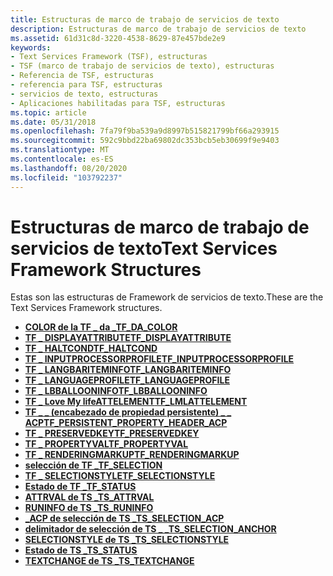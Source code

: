 ```yaml
---
title: Estructuras de marco de trabajo de servicios de texto
description: Estructuras de marco de trabajo de servicios de texto
ms.assetid: 61d31c8d-3220-4538-8629-87e457bde2e9
keywords:
- Text Services Framework (TSF), estructuras
- TSF (marco de trabajo de servicios de texto), estructuras
- Referencia de TSF, estructuras
- referencia para TSF, estructuras
- servicios de texto, estructuras
- Aplicaciones habilitadas para TSF, estructuras
ms.topic: article
ms.date: 05/31/2018
ms.openlocfilehash: 7fa79f9ba539a9d8997b515821799bf66a293915
ms.sourcegitcommit: 592c9bbd22ba69802dc353bcb5eb30699f9e9403
ms.translationtype: MT
ms.contentlocale: es-ES
ms.lasthandoff: 08/20/2020
ms.locfileid: "103792237"
---
```

# <a name="text-services-framework-structures"></a><span data-ttu-id="d9cb9-109">Estructuras de marco de trabajo de servicios de texto</span><span class="sxs-lookup"><span data-stu-id="d9cb9-109">Text Services Framework Structures</span></span>

<span data-ttu-id="d9cb9-110">Estas son las estructuras de Framework de servicios de texto.</span><span class="sxs-lookup"><span data-stu-id="d9cb9-110">These are the Text Services Framework structures.</span></span>

-   [<span data-ttu-id="d9cb9-111">**COLOR de la TF \_ da \_**</span><span class="sxs-lookup"><span data-stu-id="d9cb9-111">**TF\_DA\_COLOR**</span></span>](/windows/desktop/api/Msctf/ns-msctf-tf_da_color)
-   [<span data-ttu-id="d9cb9-112">**TF \_ DISPLAYATTRIBUTE**</span><span class="sxs-lookup"><span data-stu-id="d9cb9-112">**TF\_DISPLAYATTRIBUTE**</span></span>](/windows/desktop/api/Msctf/ns-msctf-tf_displayattribute)
-   [<span data-ttu-id="d9cb9-113">**TF \_ HALTCOND**</span><span class="sxs-lookup"><span data-stu-id="d9cb9-113">**TF\_HALTCOND**</span></span>](/windows/desktop/api/Msctf/ns-msctf-tf_haltcond)
-   [<span data-ttu-id="d9cb9-114">**TF \_ INPUTPROCESSORPROFILE**</span><span class="sxs-lookup"><span data-stu-id="d9cb9-114">**TF\_INPUTPROCESSORPROFILE**</span></span>](/windows/desktop/api/Msctf/ns-msctf-tf_inputprocessorprofile)
-   [<span data-ttu-id="d9cb9-115">**TF \_ LANGBARITEMINFO**</span><span class="sxs-lookup"><span data-stu-id="d9cb9-115">**TF\_LANGBARITEMINFO**</span></span>](/windows/desktop/api/Ctfutb/ns-ctfutb-tf_langbariteminfo)
-   [<span data-ttu-id="d9cb9-116">**TF \_ LANGUAGEPROFILE**</span><span class="sxs-lookup"><span data-stu-id="d9cb9-116">**TF\_LANGUAGEPROFILE**</span></span>](/windows/desktop/api/Msctf/ns-msctf-tf_languageprofile)
-   [<span data-ttu-id="d9cb9-117">**TF \_ LBBALLOONINFO**</span><span class="sxs-lookup"><span data-stu-id="d9cb9-117">**TF\_LBBALLOONINFO**</span></span>](/windows/desktop/api/Ctfutb/ns-ctfutb-tf_lbballooninfo)
-   [<span data-ttu-id="d9cb9-118">**TF \_ Love My lifeATTELEMENT**</span><span class="sxs-lookup"><span data-stu-id="d9cb9-118">**TF\_LMLATTELEMENT**</span></span>](/windows/desktop/api/Ctffunc/ns-ctffunc-tf_lmlattelement)
-   [<span data-ttu-id="d9cb9-119">**TF \_ \_ (encabezado de propiedad persistente) \_ \_ ACP**</span><span class="sxs-lookup"><span data-stu-id="d9cb9-119">**TF\_PERSISTENT\_PROPERTY\_HEADER\_ACP**</span></span>](/windows/desktop/api/Msctf/ns-msctf-tf_persistent_property_header_acp)
-   [<span data-ttu-id="d9cb9-120">**TF \_ PRESERVEDKEY**</span><span class="sxs-lookup"><span data-stu-id="d9cb9-120">**TF\_PRESERVEDKEY**</span></span>](/windows/desktop/api/Msctf/ns-msctf-tf_preservedkey)
-   [<span data-ttu-id="d9cb9-121">**TF \_ PROPERTYVAL**</span><span class="sxs-lookup"><span data-stu-id="d9cb9-121">**TF\_PROPERTYVAL**</span></span>](/windows/desktop/api/Msctf/ns-msctf-tf_propertyval)
-   [<span data-ttu-id="d9cb9-122">**TF \_ RENDERINGMARKUP**</span><span class="sxs-lookup"><span data-stu-id="d9cb9-122">**TF\_RENDERINGMARKUP**</span></span>](/windows/desktop/TSF/tf-renderingmarkup)
-   [<span data-ttu-id="d9cb9-123">**selección de TF \_**</span><span class="sxs-lookup"><span data-stu-id="d9cb9-123">**TF\_SELECTION**</span></span>](/windows/desktop/api/Msctf/ns-msctf-tf_selection)
-   [<span data-ttu-id="d9cb9-124">**TF \_ SELECTIONSTYLE**</span><span class="sxs-lookup"><span data-stu-id="d9cb9-124">**TF\_SELECTIONSTYLE**</span></span>](/windows/desktop/api/Msctf/ns-msctf-tf_selectionstyle)
-   <span data-ttu-id="d9cb9-125">[**Estado de TF \_**](/previous-versions/windows/desktop/legacy/ms629192(v=vs.85))</span><span class="sxs-lookup"><span data-stu-id="d9cb9-125">[**TF\_STATUS**](/previous-versions/windows/desktop/legacy/ms629192(v=vs.85))</span></span>
-   [<span data-ttu-id="d9cb9-126">**ATTRVAL de TS \_**</span><span class="sxs-lookup"><span data-stu-id="d9cb9-126">**TS\_ATTRVAL**</span></span>](/windows/desktop/api/Textstor/ns-textstor-ts_attrval)
-   [<span data-ttu-id="d9cb9-127">**RUNINFO de TS \_**</span><span class="sxs-lookup"><span data-stu-id="d9cb9-127">**TS\_RUNINFO**</span></span>](/windows/desktop/api/Textstor/ns-textstor-ts_runinfo)
-   [<span data-ttu-id="d9cb9-128">**\_ACP de selección de TS \_**</span><span class="sxs-lookup"><span data-stu-id="d9cb9-128">**TS\_SELECTION\_ACP**</span></span>](/windows/desktop/api/Textstor/ns-textstor-ts_selection_acp)
-   [<span data-ttu-id="d9cb9-129">**delimitador de selección de TS \_ \_**</span><span class="sxs-lookup"><span data-stu-id="d9cb9-129">**TS\_SELECTION\_ANCHOR**</span></span>](/windows/desktop/api/Textstor/ns-textstor-ts_selection_anchor)
-   [<span data-ttu-id="d9cb9-130">**SELECTIONSTYLE de TS \_**</span><span class="sxs-lookup"><span data-stu-id="d9cb9-130">**TS\_SELECTIONSTYLE**</span></span>](/windows/desktop/api/Textstor/ns-textstor-ts_selectionstyle)
-   [<span data-ttu-id="d9cb9-131">**Estado de TS \_**</span><span class="sxs-lookup"><span data-stu-id="d9cb9-131">**TS\_STATUS**</span></span>](/windows/desktop/api/Textstor/ns-textstor-ts_status)
-   [<span data-ttu-id="d9cb9-132">**TEXTCHANGE de TS \_**</span><span class="sxs-lookup"><span data-stu-id="d9cb9-132">**TS\_TEXTCHANGE**</span></span>](/windows/desktop/api/Textstor/ns-textstor-ts_textchange)

 

 